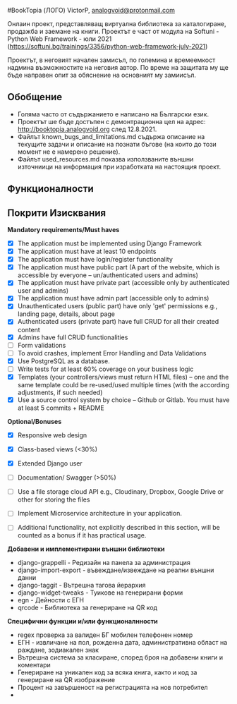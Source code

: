 #BookTopia
(ЛОГО)
VictorP, analogvoid@protonmail.com

Онлаин проект, представляващ виртуална библиотека за каталогиране, продажба и заемане на книги. Проектът е част от 
модула на Softuni - Python Web Framework - юли 2021 (https://softuni.bg/trainings/3356/python-web-framework-july-2021)

Проектът, в неговият начален замисъл, по големина и времеемкост надмина възможностите на неговия автор. По време на 
защитата му ще бъде направен опит за обяснение на основният му замиисъл. 


## Обобщение
- Голяма часто от съдържанието е написано на Български език.
- Проектът ше бъде достъпен с демонтрационна цел на адрес: http://booktopia.analogvoid.org след 12.8.2021.
- Файлът known_bugs_and_limitations.md съдържа описание на текущите задачи и описание на познати бъгове (на които до 
  този момент не е намерено решение).
- Файлът used_resources.md показва използваните външни източниици на информация при изработката на настоящия проект.

## Функционалности

## Покрити Изисквания
**Mandatory requirements/Must haves**
- [x] The application must be implemented using Django Framework
- [x] The application must have at least 10 endpoints
- [x] The application must have login/register functionality
- [x] The application must have public part (A part of the website, which is accessible by everyone – 
  un/authenticated users and admins)
- [x] The application must have private part (accessible only by authenticated user and admins)
- [x] The application must have admin part (accessible only to admins)
- [x] Unauthenticated users (public part) have only 'get' permissions e.g., landing page, details, about page
- [x] Authenticated users (private part) have full CRUD for all their created content
- [x] Admins have full CRUD functionalities
- [ ] Form validations
- [ ] To avoid crashes, implement Error Handling and Data Validations
- [x] Use PostgreSQL as a database.
- [ ] Write tests for at least 60% coverage on your business logic
- [x] Templates (your controllers/views must return HTML files) – one and the same template could be re-used/used 
  multiple times (with the according adjustments, if such needed)
- [x] Use a source control system by choice – Github or Gitlab. You must have at least 5 commits + README

**Optional/Bonuses**
- [x] Responsive web design 
- [x] Class-based views (<30%)
- [x] Extended Django user
- [ ] Documentation/ Swagger (>50%)
- [ ] Use a file storage cloud API e.g., Cloudinary, Dropbox, Google Drive or other for storing the files
- [ ] Implement Microservice architecture in your application.
- [ ] Additional functionality, not explicitly described in this section, will be counted as a bonus if it has practical usage.


**Добавени и имплементирани външни библиотеки**
- django-grappelli - Редизайн на панела за администрация
- django-import-export - въвеждане/извеждане на реални външни данни
- django-taggit - Вътрешна тагова йерархия
- django-widget-tweaks - Туикове на генерирани форми 
- egn - Дейности с ЕГН
- qrcode - Библиотека за генериране на QR код


**Специфични функции и/или функционалнности**
- regex проверка за валиден БГ мобилен телефонен номер
- ЕГН - извличане на пол, рожденна дата, административна област на раждане, зодиакален знак
- Вътрешна система за класиране, според броя на добавени книги и коментари
- Генериране на уникален код за всяка книга, както и код за генериране на QR изображение
- Процент на завършеност на регистрацията на нов потребител
- 

